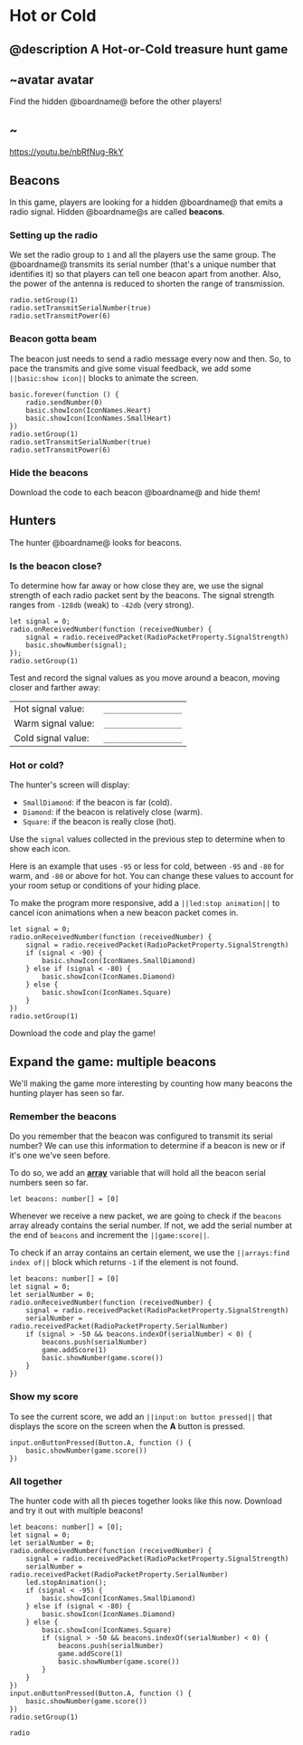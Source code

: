 # Hot or Cold

## @description A Hot-or-Cold treasure hunt game

## ~avatar avatar

Find the hidden @boardname@ before the other players!

## ~

https://youtu.be/nbRfNug-RkY

## Beacons

In this game, players are looking for a hidden @boardname@ that emits a radio signal. 
Hidden @boardname@s are called **beacons**.

### Setting up the radio

We set the radio group to ``1`` and all the players use the same group. 
The @boardname@ transmits its serial number (that's a unique number that identifies it)
so that players can tell one beacon apart from another. Also, the power of the antenna is reduced to shorten the range of transmission.

```block
radio.setGroup(1)
radio.setTransmitSerialNumber(true)
radio.setTransmitPower(6)
```

### Beacon gotta beam

The beacon just needs to send a radio message every now and then. So, to pace the transmits and give some visual feedback, we add some ``||basic:show icon||`` blocks to animate the screen.

```blocks
basic.forever(function () {
    radio.sendNumber(0)
    basic.showIcon(IconNames.Heart)
    basic.showIcon(IconNames.SmallHeart)
})
radio.setGroup(1)
radio.setTransmitSerialNumber(true)
radio.setTransmitPower(6)
```

### Hide the beacons

Download the code to each beacon @boardname@ and hide them!

## Hunters

The hunter @boardname@ looks for beacons. 

### Is the beacon close?

To determine how far away or how close they are, we use the signal strength of each radio packet sent by the beacons. The signal strength ranges from ``-128db`` (weak) to ``-42db`` (very strong). 

```blocks
let signal = 0;
radio.onReceivedNumber(function (receivedNumber) {
    signal = radio.receivedPacket(RadioPacketProperty.SignalStrength)
    basic.showNumber(signal);
});
radio.setGroup(1)
```

Test and record the signal values as you move around a beacon, moving closer and farther away:

| | |
|-|-|
| Hot signal value: | ``_________________`` |
| Warm signal value: | ``_________________`` |
| Cold signal value: | ``_________________`` |

### Hot or cold?

The hunter's screen will display:

* ``SmallDiamond``: if the beacon is far (cold).
* ``Diamond``: if the beacon is relatively close (warm).
* ``Square``: if the beacon is really close (hot).

Use the ``signal`` values collected in the previous step to determine when to show each icon.

Here is an example that uses ``-95`` or less for cold, between ``-95`` and ``-80`` for warm, and ``-80`` or above for hot. You can change these values to account for your room setup or conditions of your hiding place.

To make the program more responsive, add a ``||led:stop animation||`` to cancel icon animations when a new beacon packet comes in.

```blocks
let signal = 0;
radio.onReceivedNumber(function (receivedNumber) {
    signal = radio.receivedPacket(RadioPacketProperty.SignalStrength)
    if (signal < -90) {
        basic.showIcon(IconNames.SmallDiamond)
    } else if (signal < -80) {
        basic.showIcon(IconNames.Diamond)
    } else {
        basic.showIcon(IconNames.Square)
    }
})
radio.setGroup(1)
```

Download the code and play the game!

## Expand the game: multiple beacons

We'll making the game more interesting by counting how many beacons the hunting player has seen so far.

### Remember the beacons

Do you remember that the beacon was configured to transmit its serial number? We can use this information
to determine if a beacon is new or if it's one we've seen before.

To do so, we add an **[array](/types/array)** variable that will hold all the beacon serial numbers seen so far.

```block
let beacons: number[] = [0]
```

Whenever we receive a new packet, we are going to check if the ``beacons`` array already 
contains the serial number. If not, we add the serial number at the end of ``beacons`` and increment the ``||game:score||``.

To check if an array contains an certain element, we use the ``||arrays:find index of||`` block which returns ``-1`` if the element is not found.

```blocks
let beacons: number[] = [0]
let signal = 0;
let serialNumber = 0;
radio.onReceivedNumber(function (receivedNumber) {
    signal = radio.receivedPacket(RadioPacketProperty.SignalStrength)
    serialNumber = radio.receivedPacket(RadioPacketProperty.SerialNumber)
    if (signal > -50 && beacons.indexOf(serialNumber) < 0) {
        beacons.push(serialNumber)
        game.addScore(1)
        basic.showNumber(game.score())
    }
})
```

### Show my score

To see the current score, we add an ``||input:on button pressed||`` that displays the score on the screen when the **A** button is pressed.

```block
input.onButtonPressed(Button.A, function () {
    basic.showNumber(game.score())
})
``` 

### All together

The hunter code with all th pieces together looks like this now. Download and try it out with multiple beacons!

```blocks
let beacons: number[] = [0];
let signal = 0;
let serialNumber = 0;
radio.onReceivedNumber(function (receivedNumber) {
    signal = radio.receivedPacket(RadioPacketProperty.SignalStrength)
    serialNumber = radio.receivedPacket(RadioPacketProperty.SerialNumber)
    led.stopAnimation();
    if (signal < -95) {
        basic.showIcon(IconNames.SmallDiamond)
    } else if (signal < -80) {
        basic.showIcon(IconNames.Diamond)
    } else {
        basic.showIcon(IconNames.Square)
        if (signal > -50 && beacons.indexOf(serialNumber) < 0) {
            beacons.push(serialNumber)
            game.addScore(1)
            basic.showNumber(game.score())
        }
    }
})
input.onButtonPressed(Button.A, function () {
    basic.showNumber(game.score())
})
radio.setGroup(1)
```

```package
radio
```